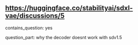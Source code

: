 ## https://huggingface.co/stabilityai/sdxl-vae/discussions/5

contains_question: yes

question_part: why the decoder doesnt work with sdv1.5
